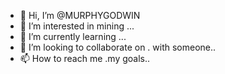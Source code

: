 - 👋 Hi, I’m @MURPHYGODWIN
- 👀 I’m interested in mining ...
- 🌱 I’m currently learning ...
- 💞️ I’m looking to collaborate on . with someone..
- 📫 How to reach me .my goals..

<!---
MURPHYGODWIN/MURPHYGODWIN is a ✨ special ✨ repository because its `README.md` (this file) appears on your GitHub profile.
You can click the Preview link to take a look at your changes.
--->
